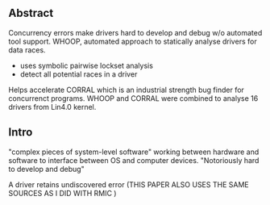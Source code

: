 
## Abstract 
Concurrency errors make drivers hard to develop and debug w/o automated tool support.
WHOOP, automated approach to statically analyse drivers for data races.
+ uses symbolic pairwise lockset analysis
+ detect all potential races in a driver

Helps accelerate CORRAL which is an industrial strength bug finder for concurrenct programs. WHOOP and CORRAL were combined to analyse 16 drivers from Lin4.0 kernel.

## Intro
"complex pieces of system-level software" working between hardware and software to interface between OS and computer devices. 
"Notoriously hard to develop and debug"

A driver retains undiscovered error
(THIS PAPER ALSO USES THE SAME SOURCES AS I DID WITH RMIC   )
